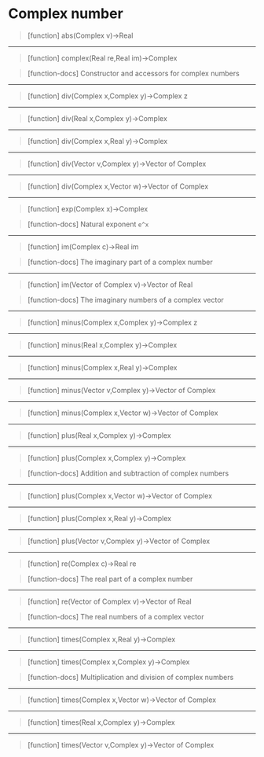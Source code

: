# Complex number

> [function]
> abs(Complex v)->Real



___

> [function]
> complex(Real re,Real im)->Complex

> [function-docs]
> Constructor and accessors for complex numbers 



___

> [function]
> div(Complex x,Complex y)->Complex z



___

> [function]
> div(Real x,Complex y)->Complex



___

> [function]
> div(Complex x,Real y)->Complex



___

> [function]
> div(Vector v,Complex y)->Vector of Complex



___

> [function]
> div(Complex x,Vector w)->Vector of Complex



___

> [function]
> exp(Complex x)->Complex

> [function-docs]
> Natural exponent `e^x` 



___

> [function]
> im(Complex c)->Real im

> [function-docs]
> The imaginary part of a complex number 



___

> [function]
> im(Vector of Complex v)->Vector of Real

> [function-docs]
> The imaginary numbers of a complex vector 



___

> [function]
> minus(Complex x,Complex y)->Complex z



___

> [function]
> minus(Real x,Complex y)->Complex



___

> [function]
> minus(Complex x,Real y)->Complex



___

> [function]
> minus(Vector v,Complex y)->Vector of Complex



___

> [function]
> minus(Complex x,Vector w)->Vector of Complex



___

> [function]
> plus(Real x,Complex y)->Complex



___

> [function]
> plus(Complex x,Complex y)->Complex

> [function-docs]
> Addition and subtraction of complex numbers 



___

> [function]
> plus(Complex x,Vector w)->Vector of Complex



___

> [function]
> plus(Complex x,Real y)->Complex



___

> [function]
> plus(Vector v,Complex y)->Vector of Complex



___

> [function]
> re(Complex c)->Real re

> [function-docs]
> The real part of a complex number 



___

> [function]
> re(Vector of Complex v)->Vector of Real

> [function-docs]
> The real numbers of a complex vector 



___

> [function]
> times(Complex x,Real y)->Complex



___

> [function]
> times(Complex x,Complex y)->Complex

> [function-docs]
> Multiplication and division of complex numbers 



___

> [function]
> times(Complex x,Vector w)->Vector of Complex



___

> [function]
> times(Real x,Complex y)->Complex



___

> [function]
> times(Vector v,Complex y)->Vector of Complex


